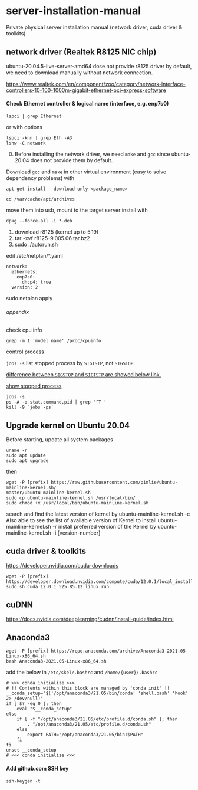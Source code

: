 # server-installation-manual
Private physical server installation manual (network driver, cuda driver &amp; toolkits)

## network driver (Realtek R8125 NIC chip)
ubuntu-20.04.5-live-server-amd64 dose not provide r8125 driver by default, we need to download manually without network connection.

<https://www.realtek.com/en/component/zoo/category/network-interface-controllers-10-100-1000m-gigabit-ethernet-pci-express-software>

#### Check Ethernet controller & logical name (interface, e.g. enp7s0)

```
lspci | grep Ethernet
```
or with options
```
lspci -knn | grep Eth -A3
lshw -C network
```

0. Before installing the network driver, we need `make` and `gcc` since ubuntu-20.04 does not provide them by default.

Download `gcc` and `make` in other virtual environment (easy to solve dependency problems) with 

    apt-get install --download-only <package_name>

    cd /var/cache/apt/archives

move them into usb, mount to the target server install with

    dpkg --force-all -i *.deb

1. download r8125 (kernel up to 5.19)
2. tar -xvf r8125-9.005.06.tar.bz2
3. sudo ./autorun.sh

edit /etc/netplan/*.yaml

```
network:
  ethernets:
    enp7s0:
      dhcp4: true
  version: 2
```

sudo netplan apply


###### appendix
check cpu info

    grep -m 1 'model name' /proc/cpuinfo

control process

`jobs -s` list stopped process by `SIGTSTP`, not `SIGSTOP`.

[difference between `SIGSTOP` and `SIGTSTP` are showed below link.](https://stackoverflow.com/questions/11886812/what-is-the-difference-between-sigstop-and-sigtstp/11888074#11888074)

[show stopped process](https://stackoverflow.com/questions/32859493/linux-command-to-show-stopped-and-running-processes)

```
jobs -s
ps -A -o stat,command,pid | grep '^T '
kill -9 `jobs -ps`
```

## Upgrade kernel on Ubuntu 20.04
Before starting, update all system packages
```
uname -r
sudo apt update
sudo apt upgrade
```
then
```
wget -P [prefix] https://raw.githubusercontent.com/pimlie/ubuntu-mainline-kernel.sh/
master/ubuntu-mainline-kernel.sh
sudo cp ubuntu-mainline-kernel.sh /usr/local/bin/
sudo chmod +x /usr/local/bin/ubuntu-mainline-kernel.sh
```
search and find the latest version of kernel by
    ubuntu-mainline-kernel.sh -c
Also able to see the list of available version of Kernel to install
    ubuntu-mainline-kernel.sh -r
install preferred version of the Kernel by
    ubuntu-mainline-kernel.sh -i [version-number]

## cuda driver & toolkits
<https://developer.nvidia.com/cuda-downloads>

```
wget -P [prefix] https://developer.download.nvidia.com/compute/cuda/12.0.1/local_installers/cuda_12.0.1_525.85.12_linux.run
sudo sh cuda_12.0.1_525.85.12_linux.run
```

## cuDNN
<https://docs.nvidia.com/deeplearning/cudnn/install-guide/index.html>


## Anaconda3

```
wget -P [prefix] https://repo.anaconda.com/archive/Anaconda3-2021.05-Linux-x86_64.sh
bash Anaconda3-2021.05-Linux-x86_64.sh
```

add the below in `/etc/skel/.bashrc` and `/home/{user}/.bashrc`

```
# >>> conda initialize >>>
# !! Contents within this block are managed by 'conda init' !!
__conda_setup="$('/opt/anaconda3/21.05/bin/conda' 'shell.bash' 'hook' 2> /dev/null)"
if [ $? -eq 0 ]; then
    eval "$__conda_setup"
else
    if [ -f "/opt/anaconda3/21.05/etc/profile.d/conda.sh" ]; then
        . "/opt/anaconda3/21.05/etc/profile.d/conda.sh"
    else
        export PATH="/opt/anaconda3/21.05/bin:$PATH"
    fi
fi
unset __conda_setup
# <<< conda initialize <<<
```

#### Add github.com SSH key
    ssh-keygen -t 